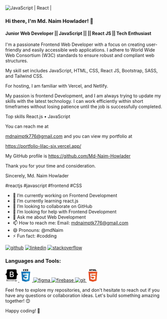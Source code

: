 ![JavaScript | React |](https://i.ibb.co/ZTh3J5S/1690063355243.jpg)

### Hi there, I'm Md. Naim Howlader! 👋

#### Junior Web Developer || JavaScript || || React JS || Tech Enthusiast
<p>
I'm a passionate Frontend Web Developer with a focus on creating user-friendly and easily accessible web applications. I adhere to World Wide Web Consortium (W3C) standards to ensure robust and compliant web structures.
</p>

My skill set includes JavaScript, HTML, CSS,  React JS,  Bootstrap, SASS, and Tailwind CSS.


For hosting, I am familiar with  Vercel, and Netlify.

My passion is frontend Development, and I am always trying to update my skills with the latest technology. I can work efficiently within short timeframes without losing patience until the job is successfully completed.

Top skills
React.js • JavaScript

You can reach me at 

mdnaimptk776@gmail.com
and you can view my portfolio at 

https://portfolio-lilac-six.vercel.app/

My GitHub profile is https://github.com/Md-Naim-Howlader

Thank you for your time and consideration.

Sincerely,
Md. Naim Howlader

#reactjs #javascript #frontend #CSS

- 🔭 I’m currently working on Frontend Development 
- 🌱 I’m currently learning react.js
- 👯 I’m looking to collaborate on GitHub 
- 🤔 I’m looking for help with Frontend Development 
- 💬 Ask me about Web Development 
- 📫 How to reach me: Email: mdnaimptk776@gmail.com
- 😄 Pronouns: @mdNaim
- ⚡ Fun fact: #codding 


[<img src='https://cdn.jsdelivr.net/npm/simple-icons@3.0.1/icons/github.svg' alt='github' height='40'>](https://github.com/Md-Naim-Howlader)  [<img src='https://cdn.jsdelivr.net/npm/simple-icons@3.0.1/icons/linkedin.svg' alt='linkedin' height='40'>](https://www.linkedin.com/in/md-naim-howlader/)   [<img src='https://cdn.jsdelivr.net/npm/simple-icons@3.0.1/icons/stackoverflow.svg' alt='stackoverflow' height='40'>](https://stackoverflow.com/users/23251041/md-naim-howlader)  

<h3 align="left">Languages and Tools:</h3>
<p align="left"> <a href="https://getbootstrap.com" target="_blank" rel="noreferrer"> <img src="https://raw.githubusercontent.com/devicons/devicon/master/icons/bootstrap/bootstrap-plain-wordmark.svg" alt="bootstrap" width="40" height="40"/> </a> <a href="https://www.w3schools.com/css/" target="_blank" rel="noreferrer"> <img src="https://raw.githubusercontent.com/devicons/devicon/master/icons/css3/css3-original-wordmark.svg" alt="css3" width="40" height="40"/> </a>  <a href="https://www.figma.com/" target="_blank" rel="noreferrer"> <img src="https://www.vectorlogo.zone/logos/figma/figma-icon.svg" alt="figma" width="40" height="40"/> </a> <a href="https://firebase.google.com/" target="_blank" rel="noreferrer"> <img src="https://www.vectorlogo.zone/logos/firebase/firebase-icon.svg" alt="firebase" width="40" height="40"/> </a> <a href="https://git-scm.com/" target="_blank" rel="noreferrer"> <img src="https://www.vectorlogo.zone/logos/git-scm/git-scm-icon.svg" alt="git" width="40" height="40"/> </a>  <a href="https://www.w3.org/html/" target="_blank" rel="noreferrer"> <img src="https://raw.githubusercontent.com/devicons/devicon/master/icons/html5/html5-original-wordmark.svg" alt="html5" width="40" height="40"/> </a> 





Feel free to explore my repositories, and don't hesitate to reach out if you have any questions or collaboration ideas. Let's build something amazing together! 😊



Happy coding! 🚀
